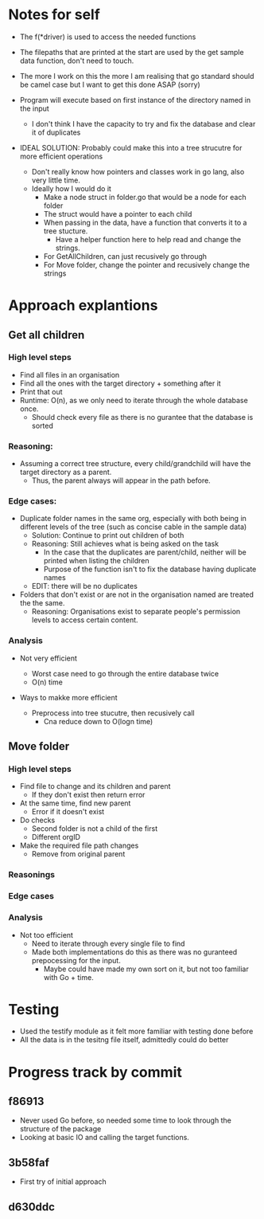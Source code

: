 # Notes for self 

- The f(*driver) is used to access the needed functions
- The filepaths that are printed at the start are used by the get sample data function, don't need to touch.
- The more I work on this the more I am realising that go standard should be camel case but I want to get this done ASAP (sorry) 
- Program will execute based on first instance of the directory named in the input
    - I don't think I have the capacity to try and fix the database and clear it of duplicates

- IDEAL SOLUTION: Probably could make this into a tree strucutre for more efficient operations
    - Don't really know how pointers and classes work in go lang, also very little time. 
    - Ideally how I would do it 
        - Make a node struct in folder.go that would be a node for each folder
        - The struct would have a pointer to each child
        - When passing in the data, have a function that converts it to a tree stucture. 
            - Have a helper function here to help read and change the strings. 
        - For GetAllChildren, can just recusively go through 
        - For Move folder, change the pointer and recusively change the strings


# Approach explantions
## Get all children
### High level steps
- Find all files in an organisation 
- Find all the ones with the target directory + something after it
- Print that out
- Runtime: O(n), as we only need to iterate through the whole database once.
    - Should check every file as there is no gurantee that the database is sorted
### Reasoning:
- Assuming a correct tree structure, every child/grandchild will have the target directory as a parent.
    - Thus, the parent always will appear in the path before. 
### Edge cases:
- Duplicate folder names in the same org, especially with both being in different levels of the tree (such as concise cable in the sample data)
    - Solution: Continue to print out children of both
    - Reasoning: Still achieves what is being asked on the task
        - In the case that the duplicates are parent/child, neither will be printed when listing the children 
        - Purpose of the function isn't to fix the database having duplicate names
    - EDIT: there will be no duplicates
- Folders that don't exist or are not in the organisation named are treated the the same. 
    - Reasoning: Organisations exist to separate people's permission levels to access certain content. 
### Analysis 
- Not very efficient 
    - Worst case need to go through the entire database twice  
    - O(n) time

- Ways to makke more efficient
    - Preprocess into tree stucutre, then recusively call 
        - Cna reduce down to O(logn time)

## Move folder 
### High level steps 
- Find file to change and its children and parent
    - If they don't exist then return error
- At the same time, find new parent
    - Error if it doesn't exist
- Do checks 
    - Second folder is not a child of the first 
    - Different orgID 
- Make the required file path changes 
    - Remove from original parent 

### Reasonings 

### Edge cases

### Analysis 
- Not too efficient
    - Need to iterate through every single file to find 
    - Made both implementations do this as there was no guranteed prepocessing for the input. 
        - Maybe could have made my own sort on it, but not too familiar with Go + time. 
# Testing
- Used the testify module as it felt more familiar with testing done before 
- All the data is in the tesitng file itself, admittedly could do better 


# Progress track by commit
## f86913
- Never used Go before, so needed some time to look through the structure of the package
- Looking at basic IO and calling the target functions.

## 3b58faf
- First try of initial approach

## d630ddc
